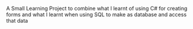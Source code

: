 A Small Learning Project to combine what I learnt of using C# for creating forms and what I learnt when using SQL to make as database and access that data 
